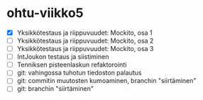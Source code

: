 # ohtu-viikko5

- [x] Yksikkötestaus ja riippuvuudet: Mockito, osa 1
- [ ] Yksikkötestaus ja riippuvuudet: Mockito, osa 2
- [ ] Yksikkötestaus ja riippuvuudet: Mockito, osa 3
- [ ] IntJoukon testaus ja siistiminen
- [ ] Tenniksen pisteenlaskun refaktorointi
- [ ] git: vahingossa tuhotun tiedoston palautus
- [ ] git: commitin muutosten kumoaminen, branchin "siirtäminen"
- [ ] git: branchin "siirtäminen"
